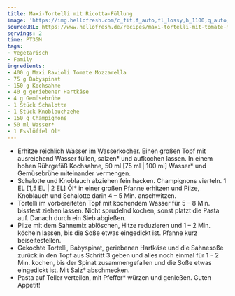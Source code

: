 ```yaml
---
title: Maxi-Tortelli mit Ricotta-Füllung
image: 'https://img.hellofresh.com/c_fit,f_auto,fl_lossy,h_1100,q_auto,w_2600/hellofresh_s3/image/maxi-tortelli-mit-tomate-mozzarella-fullung-6dd48c4f.jpg'
sourceURL: https://www.hellofresh.de/recipes/maxi-tortelli-mit-tomate-mozzarella-fullung-63282e59c910ae61ea061d94
servings: 2
time: PT35M
tags:
- Vegetarisch
- Family
ingredients:
- 400 g Maxi Ravioli Tomate Mozzarella
- 75 g Babyspinat
- 150 g Kochsahne
- 40 g geriebener Hartkäse
- 4 g Gemüsebrühe
- 1 Stück Schalotte
- 1 Stück Knoblauchzehe
- 150 g Champignons
- 50 ml Wasser*
- 1 Esslöffel Öl*
---
```


- Erhitze reichlich Wasser im Wasserkocher. Einen großen Topf mit ausreichend Wasser füllen, salzen\* und aufkochen lassen.  In einem hohen Rührgefäß Kochsahne, 50 ml [75 ml | 100 ml] Wasser\* und Gemüsebrühe miteinander vermengen.
- Schalotte und Knoblauch abziehen fein hacken.  Champignons vierteln. 1 EL [1,5 EL | 2 EL] Öl\* in einer großen Pfanne erhitzen und Pilze, Knoblauch und Schalotte darin 4 – 5 Min. anschwitzen.
- Tortelli im vorbereiteten Topf mit kochendem Wasser für 5 – 8 Min. bissfest ziehen lassen. Nicht sprudelnd kochen, sonst platzt die Pasta auf. Danach durch ein Sieb abgießen.
- Pilze mit dem Sahnemix ablöschen, Hitze reduzieren und 1 – 2 Min. köcheln lassen, bis die Soße etwas eingedickt ist. Pfanne kurz beiseitestellen.
- Gekochte Tortelli, Babyspinat, geriebenen Hartkäse und die Sahnesoße zurück in den Topf aus Schritt 3 geben und alles noch einmal für 1 – 2 Min. kochen, bis der Spinat zusammengefallen und die Soße etwas eingedickt ist. Mit Salz\* abschmecken.
- Pasta auf Teller verteilen, mit Pfeffer\* würzen und genießen.  Guten Appetit!
